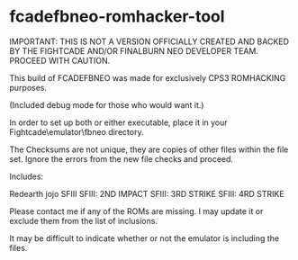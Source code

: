 # fcadefbneo-romhacker-tool
IMPORTANT: THIS IS NOT A VERSION OFFICIALLY CREATED AND BACKED BY THE FIGHTCADE AND/OR FINALBURN NEO DEVELOPER TEAM. PROCEED WITH CAUTION.

This build of FCADEFBNEO was made for exclusively CPS3 ROMHACKING purposes.

(Included debug mode for those who would want it.)

In order to set up both or either executable, place it in your Fightcade\emulator\fbneo directory.

The Checksums are not unique, they are copies of other files within the file set. Ignore the errors from the new file checks and proceed.

Includes:

Redearth
jojo
SFIII
SFIII: 2ND IMPACT
SFIII: 3RD STRIKE
SFIII: 4RD STRIKE


Please contact me if any of the ROMs are missing. I may update it or exclude them from the list of inclusions.

It may be difficult to indicate whether or not the emulator is including the files.
